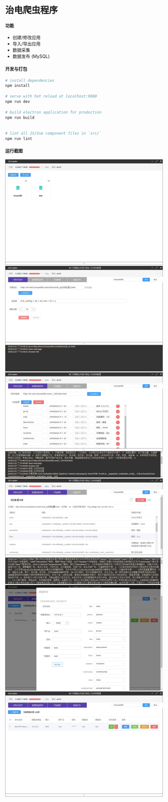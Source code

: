 # 治电爬虫程序

#### 功能

 - 创建/修改应用
 - 导入/导出应用
 - 数据采集
 - 数据发布 (MySQL)

#### 开发与打包

``` bash
# install dependencies
npm install

# serve with hot reload at localhost:9080
npm run dev

# build electron application for production
npm run build


# lint all JS/Vue component files in `src/`
npm run lint

```

#### 运行截图
![](./imgs/1.jpg)
![](./imgs/2.jpg)
![](./imgs/3.jpg)
![](./imgs/4.jpg)
![](./imgs/5.jpg)
![](./imgs/6.jpg)
